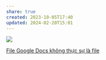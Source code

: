 ```yaml
---
share: true
created: 2023-10-05T17:40
updated: 2024-02-20T15:01
---
```

![](https://youtu.be/I7TZdfSaAhk?si=P93mHushcBJ095hY) 

[File Google Docs không thực sự là file](../../../%F0%9F%93%8AT%E1%BB%95%20ch%E1%BB%A9c%20d%E1%BB%AF%20li%E1%BB%87u.%20Ph%C3%A2n%20t%C3%ADch%20d%E1%BB%AF%20li%E1%BB%87u/T%E1%BB%95%20ch%E1%BB%A9c%20d%E1%BB%AF%20li%E1%BB%87u/C%C6%A1%20s%E1%BB%9F%20d%E1%BB%AF%20li%E1%BB%87u/File%20Google%20Docs%20kh%C3%B4ng%20th%E1%BB%B1c%20s%E1%BB%B1%20l%C3%A0%20file.md)
